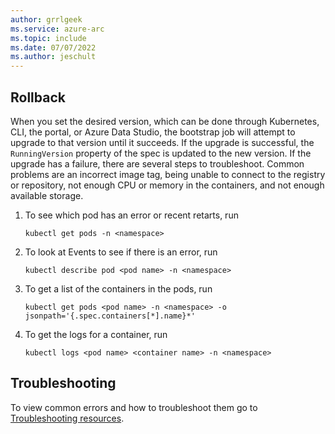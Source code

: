 ```yaml
---
author: grrlgeek
ms.service: azure-arc
ms.topic: include
ms.date: 07/07/2022
ms.author: jeschult
---
```


## Rollback 

When you set the desired version, which can be done through Kubernetes, CLI, the portal, or Azure Data Studio, the bootstrap job will attempt to upgrade to that version until it succeeds. If the upgrade is successful, the `RunningVersion` property of the spec is updated to the new version. If the upgrade has a failure, there are several steps to troubleshoot. Common problems are an incorrect image tag, being unable to connect to the registry or repository, not enough CPU or memory in the containers, and not enough available storage.

1. To see which pod has an error or recent retarts, run 

   ```console
   kubectl get pods -n <namespace>
   ```
1. To look at Events to see if there is an error, run 

   ```console
   kubectl describe pod <pod name> -n <namespace>
   ```
1. To get a list of the containers in the pods, run 

   ```console 
   kubectl get pods <pod name> -n <namespace> -o jsonpath='{.spec.containers[*].name}*'
   ```
1. To get the logs for a container, run  

   ```console
   kubectl logs <pod name> <container name> -n <namespace>
   ```

## Troubleshooting

To view common errors and how to troubleshoot them go to [Troubleshooting resources](..\troubleshoot-guide.md). 